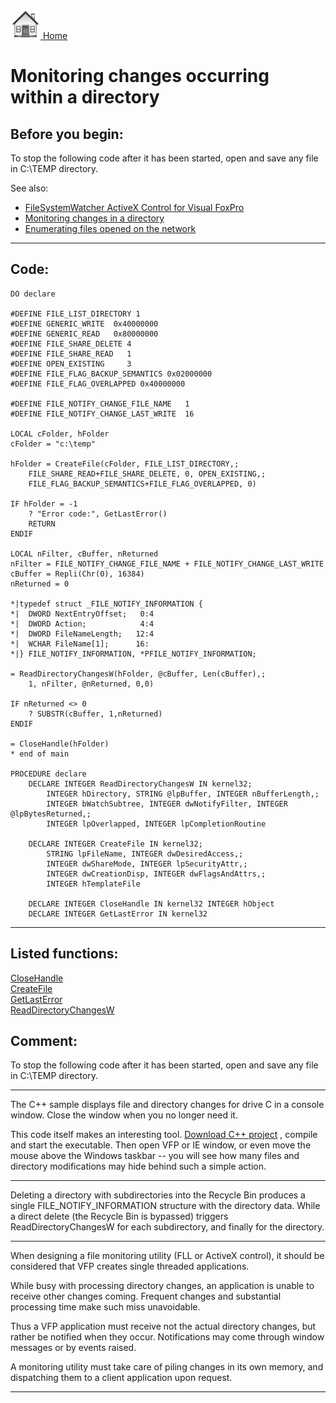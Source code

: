 [<img src="../images/home.png"> Home ](https://github.com/VFPX/Win32API)  

# Monitoring changes occurring within a directory

## Before you begin:
To stop the following code after it has been started, open and save any file in C:\TEMP directory.  

See also:

* [FileSystemWatcher ActiveX Control for Visual FoxPro](../downloads/DirectoryWatch.zip)  
* [Monitoring changes in a directory](sample_117.md)  
* [Enumerating files opened on the network](sample_121.md)  
  
***  


## Code:
```foxpro  
DO declare

#DEFINE FILE_LIST_DIRECTORY 1
#DEFINE GENERIC_WRITE  0x40000000
#DEFINE GENERIC_READ   0x80000000
#DEFINE FILE_SHARE_DELETE 4
#DEFINE FILE_SHARE_READ   1
#DEFINE OPEN_EXISTING     3
#DEFINE FILE_FLAG_BACKUP_SEMANTICS 0x02000000
#DEFINE FILE_FLAG_OVERLAPPED 0x40000000

#DEFINE FILE_NOTIFY_CHANGE_FILE_NAME   1
#DEFINE FILE_NOTIFY_CHANGE_LAST_WRITE  16

LOCAL cFolder, hFolder
cFolder = "c:\temp"

hFolder = CreateFile(cFolder, FILE_LIST_DIRECTORY,;
	FILE_SHARE_READ+FILE_SHARE_DELETE, 0, OPEN_EXISTING,;
	FILE_FLAG_BACKUP_SEMANTICS+FILE_FLAG_OVERLAPPED, 0)

IF hFolder = -1
	? "Error code:", GetLastError()
	RETURN
ENDIF

LOCAL nFilter, cBuffer, nReturned
nFilter = FILE_NOTIFY_CHANGE_FILE_NAME + FILE_NOTIFY_CHANGE_LAST_WRITE
cBuffer = Repli(Chr(0), 16384)
nReturned = 0

*|typedef struct _FILE_NOTIFY_INFORMATION {
*|  DWORD NextEntryOffset;   0:4
*|  DWORD Action;            4:4
*|  DWORD FileNameLength;   12:4
*|  WCHAR FileName[1];      16:
*|} FILE_NOTIFY_INFORMATION, *PFILE_NOTIFY_INFORMATION;

= ReadDirectoryChangesW(hFolder, @cBuffer, Len(cBuffer),;
	1, nFilter, @nReturned, 0,0)

IF nReturned <> 0
	? SUBSTR(cBuffer, 1,nReturned)
ENDIF

= CloseHandle(hFolder)
* end of main

PROCEDURE declare
	DECLARE INTEGER ReadDirectoryChangesW IN kernel32;
		INTEGER hDirectory, STRING @lpBuffer, INTEGER nBufferLength,;
		INTEGER bWatchSubtree, INTEGER dwNotifyFilter, INTEGER @lpBytesReturned,;
		INTEGER lpOverlapped, INTEGER lpCompletionRoutine

	DECLARE INTEGER CreateFile IN kernel32;
		STRING lpFileName, INTEGER dwDesiredAccess,;
		INTEGER dwShareMode, INTEGER lpSecurityAttr,;
		INTEGER dwCreationDisp, INTEGER dwFlagsAndAttrs,;
		INTEGER hTemplateFile

	DECLARE INTEGER CloseHandle IN kernel32 INTEGER hObject
	DECLARE INTEGER GetLastError IN kernel32  
```  
***  


## Listed functions:
[CloseHandle](../libraries/kernel32/CloseHandle.md)  
[CreateFile](../libraries/kernel32/CreateFile.md)  
[GetLastError](../libraries/kernel32/GetLastError.md)  
[ReadDirectoryChangesW](../libraries/kernel32/ReadDirectoryChangesW.md)  

## Comment:
To stop the following code after it has been started, open and save any file in C:\TEMP directory.  
  
* * *  
The C++ sample displays file and directory changes for drive C in a console window. Close the window when you no longer need it.   
  
This code itself makes an interesting tool. [Download C++ project](../downloads/DirectoryWatch.zip) , compile and start the executable. Then open VFP or IE window, or even move the mouse above the Windows taskbar -- you will see how many files and directory modifications may hide behind such a simple action.  
  
* * *  
Deleting a directory with subdirectories into the Recycle Bin produces a single FILE_NOTIFY_INFORMATION structure with the directory data. While a direct delete (the Recycle Bin is bypassed) triggers ReadDirectoryChangesW for each subdirectory, and finally for the directory.  
  
* * *  
When designing a file monitoring utility (FLL or ActiveX control), it should be considered that VFP creates single threaded applications.   
  
While busy with processing directory changes, an application is unable to receive other changes coming. Frequent changes and substantial processing time make such miss unavoidable.  
  
Thus a VFP application must receive not the actual directory changes, but rather be notified when they occur. Notifications may come through window messages or by events raised.   
  
A monitoring utility must take care of piling changes in its own memory, and dispatching them to a client application upon request.  
  
***  

